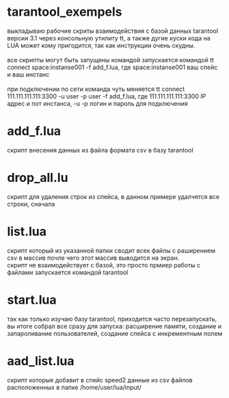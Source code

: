 # tarantool_exempels
 выкладываю рабочие скриты взаимодействия с базой данных tarantool версии 3.1 через консольную утилиту tt, а также дугие куски кода на LUA может кому пригодится, так как инструкции очень скудны. <br /> <br /> все скрипты могут быть запущены командой запускается командой tt connect space:instanse001 -f add_f.lua, где space:instanse001 ваш спейс и ваш инстанс <br /> <br />при подключении по сети команда чуть меняется tt connect 111.111.111.111:3300 -u user -p user -f add_f.lua, где 111.111.111.111:3300 IP адрес и пот инстанса, -u -p логин и пароль для подключения
# add_f.lua 
скрипт внесения данных из файла формата csv в базу tarantool 
# drop_all.lu
скрипт для удаления строк из спейса, в данном примере удалчятся все строки, сначала 
# list.lua
скрипт который из указанной папки сводит всек файлы с раширением csv в массив почле чего этот массив выводится на экран. <br />скрипт не взаимодействует с базой, это просто прмиер работы с файлами запускается командой tarantool
# start.lua
так как только изучаю базу tarantool, приходится часто перезапускать, вы итоге собрал все сразу для запуска: расширение памяти, создание и запароливание пользователей, создание спейса с инкрементным полем
# aad_list.lua
скрипт которые добавит в спейс speed2 данные из csv файлов расположенных в папке /home/user/lua/input/
